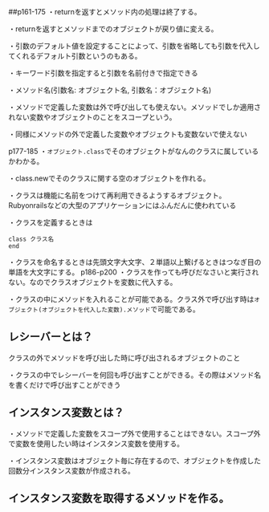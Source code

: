 
##p161-175
・returnを返すとメソッド内の処理は終了する。

・returnを返すとメソッドまでのオブジェクトが戻り値に変える。

・引数のデフォルト値を設定することによって、引数を省略しても引数を代入してくれるデフォルト引数というのもある。

・キーワード引数を指定すると引数を名前付きで指定できる

・メソッド名(引数名: オブジェクト名, 引数名：オブジェクト名)

・メソッドで定義した変数は外で呼び出しても使えない。メソッドでしか適用されない変数やオブジェクトのことをスコープという。

・同様にメソッドの外で定義した変数やオブジェクトも変数ないで使えない

p177-185
・```オブジェクト.class```でそのオブジェクトがなんのクラスに属しているかわかる。

・class.newでそのクラスに関する空のオブジェクトを作れる。

・クラスは機能に名前をつけて再利用できるようするオブジェクト。Rubyonrailsなどの大型のアプリケーションにはふんだんに使われている

・クラスを定義するときは
```
class クラス名
end
```
・クラスを命名するときは先頭文字大文字、２単語以上繋げるときはつなぎ目の単語を大文字にする。
p186-p200
・クラスを作っても呼びだなさいと実行されない。なのでクラスオブジェクトを変数に代入する。

・クラスの中にメソッドを入れることが可能である。クラス外で呼び出す時は```オブジェクト(オブジェクトを代入した変数).メソッド```で可能である。

## レシーバーとは？
クラスの外でメソッドを呼び出した時に呼び出されるオブジェクトのこと

・クラスの中でレシーバーを何回も呼び出すことができる。その際はメソッド名を書くだけで呼び出すことができう

## インスタンス変数とは？
・メソッドで定義した変数をスコープ外で使用することはできない。スコープ外で変数を使用したい時はインスタンス変数を使用する。

・インスタンス変数はオブジェクト毎に存在するので、オブジェクトを作成した回数分インスタンス変数が作成される。

## インスタンス変数を取得するメソッドを作る。